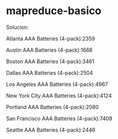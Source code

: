mapreduce-basico
================

Solucion:

Atlanta	AAA Batteries (4-pack):2359

Austin	AAA Batteries (4-pack):1668

Boston	AAA Batteries (4-pack):3461

Dallas	AAA Batteries (4-pack):2504

Los Angeles	AAA Batteries (4-pack):4967

New York City	AAA Batteries (4-pack):4124

Portland	AAA Batteries (4-pack):2080

San Francisco	AAA Batteries (4-pack):7408

Seattle	AAA Batteries (4-pack):2446